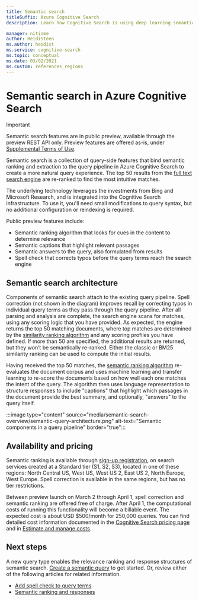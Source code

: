 ```yaml
---
title: Semantic search
titleSuffix: Azure Cognitive Search
description: Learn how Cognitive Search is using deep learning semantic search models from Bing to make search results more intuitive.

manager: nitinme
author: HeidiSteen
ms.author: heidist
ms.service: cognitive-search
ms.topic: conceptual
ms.date: 03/02/2021
ms.custom: references_regions
---
```

# Semantic search in Azure Cognitive Search

> [!IMPORTANT]
> Semantic search features are in public preview, available through the preview REST API only. Preview features are offered as-is, under [Supplemental Terms of Use](https://azure.microsoft.com/support/legal/preview-supplemental-terms/).

Semantic search is a collection of query-side features that bind semantic ranking and extraction to the query pipeline in Azure Cognitive Search to create a more natural query experience. The top 50 results from the [full text search engine](search-lucene-query-architecture.md) are re-ranked to find the most intuitive matches. 

The underlying technology leverages the investments from Bing and Microsoft Research, and is integrated into the Cognitive Search infrastructure. To use it, you'll need small modifications to query syntax, but no additional configuration or reindexing is required.

Public preview features include:

+ Semantic ranking algorithm that looks for cues in the content to determine relevance
+ Semantic captions that highlight relevant passages
+ Semantic answers to the query, also formulated from results
+ Spell check that corrects typos before the query terms reach the search engine

## Semantic search architecture

Components of semantic search attach to the existing query pipeline. Spell correction (not shown in the diagram) improves recall by correcting typos in individual query terms as they pass through the query pipeline. After all parsing and analysis are complete, the search engine scans for matches, using any scoring logic that you have provided. As expected, the engine returns the top 50 matching documents, where top matches are determined by the [similarity ranking algorithm](index-similarity-and-scoring.md#similarity-ranking-algorithms) and any scoring profiles you have defined. If more than 50 are specified, the additional results are returned, but they won’t be semantically re-ranked. Either the classic or BM25 similarity ranking can be used to compute the initial results.

Having received the top 50 matches, the [semantic ranking algorithm](semantic-how-to-query-response.md) re-evaluates the document corpus and uses machine learning and transfer learning to re-score the documents based on how well each one matches the intent of the query. The algorithm then uses language representation to structure responses to include "captions" that highlight which passages in the document provide the best summary, and optionally, "answers" to the query itself.

:::image type="content" source="media/semantic-search-overview/semantic-query-architecture.png" alt-text="Semantic components in a query pipeline" border="true":::

## Availability and pricing

Semantic ranking is available through [sign-up registration](https://aka.ms/SemanticSearchPreviewSignup), on search services created at a Standard tier (S1, S2, S3), located in one of these regions: North Central US, West US, West US 2, East US 2, North Europe, West Europe. Spell correction is available in the same regions, but has no tier restrictions.

Between preview launch on March 2 through April 1, spell correction and semantic ranking are offered free of charge. After April 1, the computational costs of running this functionality will become a billable event. The expected cost is about USD $500/month for 250,000 queries. You can find detailed cost information documented in the [Cognitive Search pricing page](https://azure.microsoft.com/pricing/details/search/) and in [Estimate and manage costs](search-sku-manage-costs.md).

## Next steps

A new query type enables the relevance ranking and response structures of semantic search. [Create a semantic query](semantic-how-to-query-request.md) to get started. Or, review either of the following articles for related information.

+ [Add spell check to query terms](speller-how-to-add.md)
+ [Semantic ranking and responses](semantic-how-to-query-response.md)